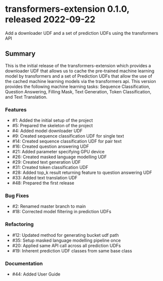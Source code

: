 # transformers-extension 0.1.0, released 2022-09-22

Add a downloader UDF and a set of prediction UDFs using the transformers API


## Summary
This is the initial release of the transformers-extension which provides a 
downloader UDF that allows us to cache the pre-trained machine learning model 
by transformers and a set of Prediction UDFs that allow the use of the cached 
machine learning models via the transformers api. This version provides the 
following machine learning tasks: Sequence Classification, Question Answering, 
Filling Mask, Text Generation, Token Classification, and Text Translation.

### Features

  - #1: Added the initial setup of the project
  - #5: Prepared the skeleton of the project
  - #4: Added model downloader UDF 
  - #9: Created sequence classification UDF for single text
  - #14: Created sequence classification UDF for pair text
  - #16: Created question answering UDF
  - #21: Added parameter specifying GPU device
  - #26: Created masked language modelling UDF
  - #29: Created text generation UDF
  - #31: Created token classification UDF
  - #28: Added top_k result returning feature to question answering UDF
  - #33: Added text translation UDF
  - #48: Prepared the first release
  
### Bug Fixes

  - #2: Renamed master branch to main
  - #18: Corrected model filtering in prediction UDFs

### Refactoring

 - #12: Updated method for generating bucket udf path
 - #35: Setup masked language modelling pipeline once
 - #20: Applied same API call across all prediction UDFs
 - #19: Inherent prediction UDF classes from same base class

### Documentation

 - #44: Added User Guide

  